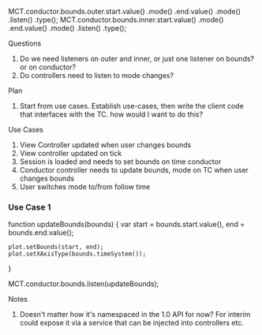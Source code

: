 MCT.conductor.bounds.outer.start.value()
                                .mode()
                          .end.value()
                                .mode()
                          .listen()
                          .type();
MCT.conductor.bounds.inner.start.value()
                                .mode()
                          .end.value()
                                .mode()
                          .listen()
                          .type();

Questions
1. Do we need listeners on outer and inner, or just one listener on bounds? or on conductor?
2. Do controllers need to listen to mode changes?

Plan
1. Start from use cases. Establish use-cases, then write the client code that interfaces with the TC. how would I want to do this?

Use Cases
1. View Controller updated when user changes bounds
2. View controller updated on tick
3. Session is loaded and needs to set bounds on time conductor
4. Conductor controller needs to update bounds, mode on TC when user changes bounds
5. User switches mode to/from follow time


### Use Case 1

function updateBounds(bounds) {
    var start = bounds.start.value(),
        end = bounds.end.value();
    
    plot.setBounds(start, end);
    plot.setXAxisType(bounds.timeSystem());
    
}

MCT.conductor.bounds.listen(updateBounds);



Notes
1. Doesn't matter how it's namespaced in the 1.0 API for now? For interim could expose it via a service that can be injected into controllers etc.
